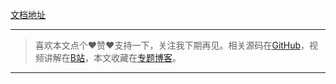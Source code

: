 [文档地址](https://www.altitude.xin/blog/home/#/chapter/306569a46ab9799fa3effc7cd10cbe2d)

---
> 喜欢本文点个♥️赞♥️支持一下，关注我下期再见。相关源码在[GitHub](https://gitee.com/decsa)，视频讲解在[B站](https://space.bilibili.com/1936685014)，本文收藏在[专题博客](http://www.altitude.xin)。
---